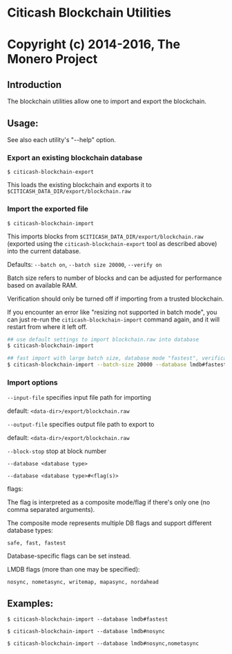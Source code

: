 # Citicash Blockchain Utilities

# Copyright (c) 2014-2016, The Monero Project

## Introduction

The blockchain utilities allow one to import and export the blockchain.

## Usage:

See also each utility's "--help" option.

### Export an existing blockchain database

`$ citicash-blockchain-export`

This loads the existing blockchain and exports it to `$CITICASH_DATA_DIR/export/blockchain.raw`

### Import the exported file

`$ citicash-blockchain-import`

This imports blocks from `$CITICASH_DATA_DIR/export/blockchain.raw` (exported using the
`citicash-blockchain-export` tool as described above) into the current database.

Defaults: `--batch on`, `--batch size 20000`, `--verify on`

Batch size refers to number of blocks and can be adjusted for performance based on available RAM.

Verification should only be turned off if importing from a trusted blockchain.

If you encounter an error like "resizing not supported in batch mode", you can just re-run
the `citicash-blockchain-import` command again, and it will restart from where it left off.

```bash
## use default settings to import blockchain.raw into database
$ citicash-blockchain-import

## fast import with large batch size, database mode "fastest", verification off
$ citicash-blockchain-import --batch-size 20000 --database lmdb#fastest --verify off

```

### Import options

`--input-file`
specifies input file path for importing

default: `<data-dir>/export/blockchain.raw`

`--output-file`
specifies output file path to export to

default: `<data-dir>/export/blockchain.raw`

`--block-stop`
stop at block number

`--database <database type>`

`--database <database type>#<flag(s)>`

flags:

The flag is interpreted as a composite mode/flag if there's only
one (no comma separated arguments).

The composite mode represents multiple DB flags and support different database types:

`safe, fast, fastest`

Database-specific flags can be set instead.

LMDB flags (more than one may be specified):

`nosync, nometasync, writemap, mapasync, nordahead`

## Examples:

```
$ citicash-blockchain-import --database lmdb#fastest

$ citicash-blockchain-import --database lmdb#nosync

$ citicash-blockchain-import --database lmdb#nosync,nometasync
```
